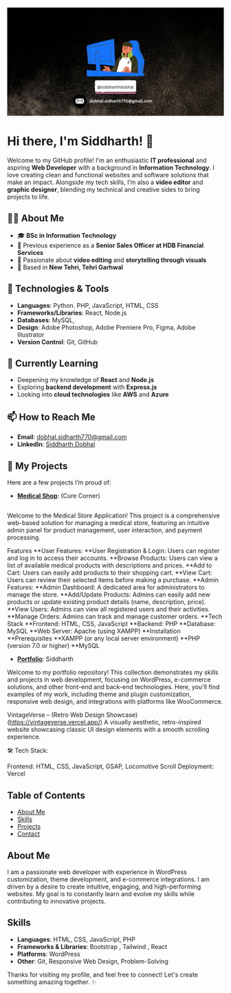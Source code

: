 ![Banner](https://raw.githubusercontent.com/siddharthdobhal/siddharthdobhal/0d163947ad3b4b84eafb2f4653aedf4502152bd2/%40heysidio.png)


# Hi there, I'm Siddharth! 👋

Welcome to my GitHub profile! I'm an enthusiastic **IT professional** and aspiring **Web Developer** with a background in **Information Technology**. I love creating clean and functional websites and software solutions that make an impact. Alongside my tech skills, I’m also a **video editor** and **graphic designer**, blending my technical and creative sides to bring projects to life.

## 👨‍💻 About Me
- 🎓 **BSc in Information Technology**
- 💼 Previous experience as a **Senior Sales Officer at HDB Financial Services**
- 🎥 Passionate about **video editing** and **storytelling through visuals**
- 📍 Based in **New Tehri, Tehri Garhwal**


## 🔧 Technologies & Tools
- **Languages**: Python. PHP, JavaScript, HTML, CSS
- **Frameworks/Libraries**: React, Node.js
- **Databases**: MySQL, 
- **Design**: Adobe Photoshop, Adobe Premiere Pro, Figma, Adobe Illustrator
- **Version Control**: Git, GitHub

## 🌱 Currently Learning
- Deepening my knowledge of **React** and **Node.js**
- Exploring **backend development** with **Express.js**
- Looking into **cloud technologies** like **AWS** and **Azure**


## 📫 How to Reach Me
- **Email**: [dobhal.sidharth770@gmail.com](mailto:dobhal.sidharth770@gmail.com)
- **LinkedIn**: [Siddharth Dobhal](https://www.linkedin.com/in/siddharth-dobhal/)


## 💼 My Projects
Here are a few projects I’m proud of:

- **[Medical Shop](https://github.com/siddharthdobhal/medical_shop.git)**:  (Cure Corner)
##
Welcome to the Medical Store Application! This project is a comprehensive web-based solution for managing a medical store, featuring an intuitive admin panel for product management, user interaction, and payment processing.

Features
**User Features:
**User Registration & Login: Users can register and log in to access their accounts.
**Browse Products: Users can view a list of available medical products with descriptions and prices.
**Add to Cart: Users can easily add products to their shopping cart.
**View Cart: Users can review their selected items before making a purchase.
**Admin Features:
**Admin Dashboard: A dedicated area for administrators to manage the store.
**Add/Update Products: Admins can easily add new products or update existing product details (name, description, price).
**View Users: Admins can view all registered users and their activities.
**Manage Orders: Admins can track and manage customer orders.
**Tech Stack
**Frontend: HTML, CSS, JavaScript
**Backend: PHP
**Database: MySQL
**Web Server: Apache (using XAMPP)
**Installation
**Prerequisites
**XAMPP (or any local server environment)
**PHP (version 7.0 or higher)
**MySQL


- **[Portfolio](https://github.com/siddharthdobhal/Portfolio)**:  Siddharth

Welcome to my portfolio repository! This collection demonstrates my skills and projects in web development, focusing on WordPress, e-commerce solutions, and other front-end and back-end technologies. Here, you'll find examples of my work, including theme and plugin customization, responsive web design, and integrations with platforms like WooCommerce.


VintageVerse – (Retro Web Design Showcase) (https://vintageverse.vercel.app/) 
A visually aesthetic, retro-inspired website showcasing classic UI design elements with a smooth scrolling experience.

🛠️ Tech Stack:

Frontend: HTML, CSS, JavaScript, GSAP, Locomotive Scroll
Deployment: Vercel


## Table of Contents
- [About Me](#about-me)
- [Skills](#skills)
- [Projects](#projects)
- [Contact](#contact)

## About Me

I am a passionate web developer with experience in WordPress customization, theme development, and e-commerce integrations. I am driven by a desire to create intuitive, engaging, and high-performing websites. My goal is to constantly learn and evolve my skills while contributing to innovative projects.

## Skills

- **Languages**: HTML, CSS, JavaScript, PHP
- **Frameworks & Libraries**: Bootstrap , Tailwind , React
- **Platforms**: WordPress
- **Other**: Git, Responsive Web Design, Problem-Solving



Thanks for visiting my profile, and feel free to connect! Let's create something amazing together. ✨
